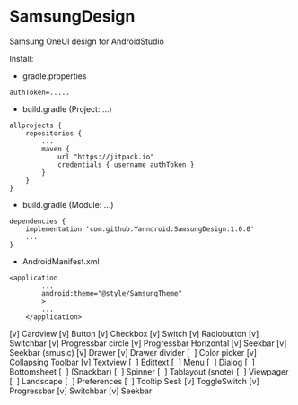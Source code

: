 # SamsungDesign
Samsung OneUI design for AndroidStudio

Install:

- gradle.properties
```
authToken=.....
```



- build.gradle (Project: ...)
```
allprojects {
    repositories {
        ...
        maven {
            url "https://jitpack.io"
            credentials { username authToken }
        }
    }
}
```

- build.gradle (Module: ...)
```
dependencies {
    implementation 'com.github.Yanndroid:SamsungDesign:1.0.0'
    ...
}
```

- AndroidManifest.xml
```
<application
        ...
        android:theme="@style/SamsungTheme"
        >
        ...
    </application>
```




[v] Cardview
[v] Button
[v] Checkbox
[v] Switch 
[v] Radiobutton
[v] Switchbar
[v] Progressbar circle
[v] Progressbar Horizontal
[v] Seekbar
[v] Seekbar (smusic)
[v] Drawer
[v] Drawer divider
[  ] Color picker
[v] Collapsing Toolbar
[v] Textview
[  ] Edittext
[  ] Menu
[  ] Dialog
[  ] Bottomsheet
[  ] (Snackbar)
[  ] Spinner
[  ] Tablayout (snote)
[  ] Viewpager
[  ] Landscape 
[  ] Preferences
[  ] Tooltip
Sesl:
[v] ToggleSwitch
[v] Progressbar
[v] Switchbar
[v] Seekbar

